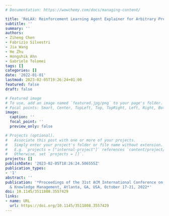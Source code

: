 ```yaml
---
# Documentation: https://wowchemy.com/docs/managing-content/

title: 'ReLAX: Reinforcement Learning Agent Explainer for Arbitrary Predictive Models'
subtitle: ''
summary: ''
authors:
- Ziheng Chen
- Fabrizio Silvestri
- Jia Wang
- He Zhu
- Hongshik Ahn
- Gabriele Tolomei
tags: []
categories: []
date: '2022-01-01'
lastmod: 2023-02-05T19:26:24+01:00
featured: false
draft: false

# Featured image
# To use, add an image named `featured.jpg/png` to your page's folder.
# Focal points: Smart, Center, TopLeft, Top, TopRight, Left, Right, BottomLeft, Bottom, BottomRight.
image:
  caption: ''
  focal_point: ''
  preview_only: false

# Projects (optional).
#   Associate this post with one or more of your projects.
#   Simply enter your project's folder or file name without extension.
#   E.g. `projects = ["internal-project"]` references `content/project/deep-learning/index.md`.
#   Otherwise, set `projects = []`.
projects: []
publishDate: '2023-02-05T18:26:24.506555Z'
publication_types:
- '1'
abstract: ''
publication: '*Proceedings of the 31st ACM International Conference on Information
  & Knowledge Management, Atlanta, GA, USA, October 17-21, 2022*'
doi: 10.1145/3511808.3557429
links:
- name: URL
  url: https://doi.org/10.1145/3511808.3557429
---
```

